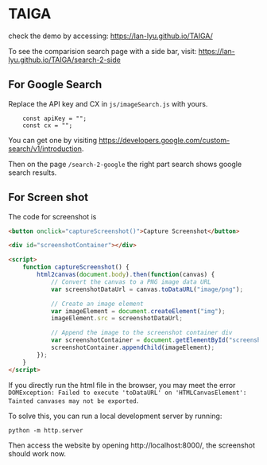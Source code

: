 # TAIGA

check the demo by accessing: https://lan-lyu.github.io/TAIGA/

To see the comparision search page with a side bar, visit: https://lan-lyu.github.io/TAIGA/search-2-side


## For Google Search

Replace the API key and CX in `js/imageSearch.js` with yours. 


```
    const apiKey = "";
    const cx = "";
```

You can get one by visiting https://developers.google.com/custom-search/v1/introduction.

Then on the page `/search-2-google` the right part search shows google search results.

## For Screen shot
The code for screenshot is
```html
<button onclick="captureScreenshot()">Capture Screenshot</button>

<div id="screenshotContainer"></div>

<script>
    function captureScreenshot() {
        html2canvas(document.body).then(function(canvas) {
            // Convert the canvas to a PNG image data URL
            var screenshotDataUrl = canvas.toDataURL("image/png");

            // Create an image element
            var imageElement = document.createElement("img");
            imageElement.src = screenshotDataUrl;

            // Append the image to the screenshot container div
            var screenshotContainer = document.getElementById("screenshotContainer");
            screenshotContainer.appendChild(imageElement);
        });
    }
</script>
```
If you directly run the html file in the browser, you may meet the error `DOMException: Failed to execute 'toDataURL' on 'HTMLCanvasElement': Tainted canvases may not be exported`. 

To solve this, you can run a local development server by running:


`python -m http.server` 

Then access the website by opening http://localhost:8000/, the screenshot should work now.